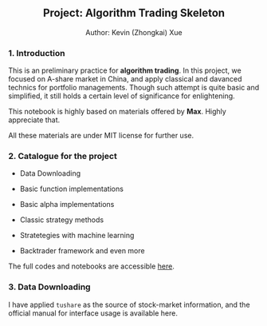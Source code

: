 <h2 align = "center"> Project: Algorithm Trading Skeleton</h1>

<p align = "center">Author: Kevin (Zhongkai) Xue</p>

### 1. Introduction

This is an preliminary practice for **algorithm trading**. In this project, we focused on A-share market in China, and apply classical and davanced technics for portfolio managements. Though such attempt is quite basic and simplified, it still holds a certain level of significance for enlightening.

This notebook is highly based on materials offered by **Max**. Highly appreciate that.

All these materials are under MIT license for further use.

### 2. Catalogue for the project

+ Data Downloading

+ Basic function implementations

+ Basic alpha implementations

+ Classic strategy methods

+ Stratetegies with machine learning
+ Backtrader framework and even more

The full codes and notebooks are accessible [here]().

### 3. Data Downloading

I have applied `tushare` as the source of stock-market information, and the official manual for interface usage is available here. 